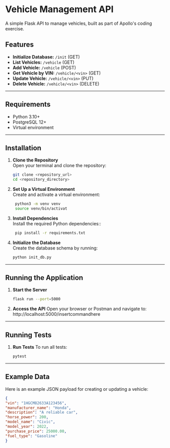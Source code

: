 # Vehicle Management API

A simple Flask API to manage vehicles, built as part of Apollo's coding exercise.

## Features
- **Initialize Database:** `/init` (GET)
- **List Vehicles:** `/vehicle` (GET)
- **Add Vehicle:** `/vehicle` (POST)
- **Get Vehicle by VIN:** `/vehicle/<vin>` (GET)
- **Update Vehicle:** `/vehicle/<vin>` (PUT)
- **Delete Vehicle:** `/vehicle/<vin>` (DELETE)

---

## Requirements
- Python 3.10+
- PostgreSQL 12+
- Virtual environment

---

## Installation

1. **Clone the Repository**  
   Open your terminal and clone the repository:
   ```bash
   git clone <repository_url>
   cd <repository_directory>

2. **Set Up a Virtual Environment**  
   Create and activate a virtual environment:
   ```bash
    python3 -m venv venv
    source venv/bin/activat

3. **Install Dependencies**  
   Install the required Python dependencies::
   ```bash
    pip install -r requirements.txt

4. **Initialize the Database**  
  Create the database schema by running:
   ```bash
   python init_db.py

---

## Running the Application

1. **Start the Server** 
   ```bash
   flask run --port=5000
2. **Access the API**
   Open your browser or Postman and navigate to: 
   http://localhost:5000/insertcommandhere

---

## Running Tests

1. **Run Tests**
    To run all tests:
   ```bash
   pytest
   
---

## Example Data

Here is an example JSON payload for creating or updating a vehicle:
   ```json
   {
  "vin": "1HGCM82633A123456",
  "manufacturer_name": "Honda",
  "description": "A reliable car",
  "horse_power": 200,
  "model_name": "Civic",
  "model_year": 2022,
  "purchase_price": 25000.00,
  "fuel_type": "Gasoline"
}
